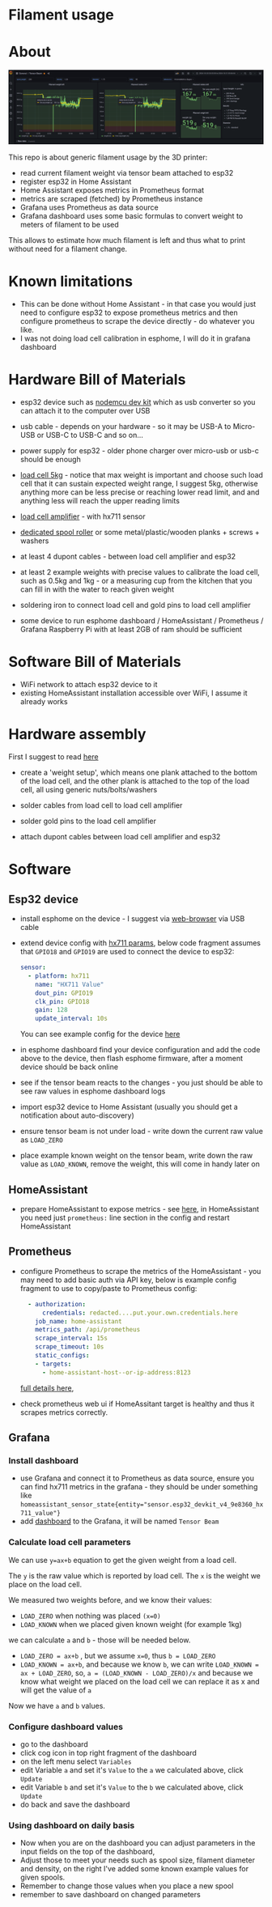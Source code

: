 # Filament usage

# About

![grafana preview](./grafana.png)

This repo is about generic filament usage by the 3D printer:

- read current filament weight via tensor beam attached to esp32
- register esp32 in Home Assistant
- Home Assistant exposes metrics in Prometheus format
- metrics are scraped (fetched) by Prometheus instance
- Grafana uses Prometheus as data source
- Grafana dashboard uses some basic formulas to convert weight to meters
  of filament to be used

This allows to estimate how much filament is left and thus what to print
without need for a filament change.

# Known limitations

- This can be done without Home Assistant - in that case you would just need to
  configure esp32 to expose prometheus metrics and then configure prometheus to
  scrape the device directly - do whatever you like.
- I was not doing load cell calibration in esphome, I will do it in grafana dashboard

# Hardware Bill of Materials

- esp32 device such as [nodemcu dev kit](https://www.espressif.com/en/products/devkits/esp32-devkitc/overview)
  which as usb converter so you can attach it to the computer over USB
- usb cable - depends on your hardware - so it may be USB-A to Micro-USB or USB-C to USB-C and so on...
- power supply for esp32 - older phone charger over micro-usb or usb-c should be enough
- [load cell 5kg](https://www.sparkfun.com/products/14729) - notice that max weight is important
  and choose such load cell that it can sustain expected weight range, I suggest 5kg, otherwise anything
  more can be less precise or reaching lower read limit, and and anything less will reach the upper reading limits
- [load cell amplifier](https://www.sparkfun.com/products/13879) - with hx711 sensor
- [dedicated spool roller](https://www.printables.com/model/1047257-load-cell-mod-for-ikea-samla-filament-spool-roller)
  or some metal/plastic/wooden planks + screws + washers
- at least 4 dupont cables - between load cell amplifier and esp32
- at least 2 example weights with precise values to calibrate the load cell,
  such as 0.5kg and 1kg - or a measuring cup from the kitchen that you can fill in with the water
  to reach given weight

- soldering iron to connect load cell and gold pins to load cell amplifier
- some device to run esphome dashboard / HomeAssistant / Prometheus / Grafana
  Raspberry Pi with at least 2GB of ram should be sufficient

# Software Bill of Materials

- WiFi network to attach esp32 device to it
- existing HomeAssistant installation accessible over WiFi, I assume it already works

# Hardware assembly

First I suggest to read [here](https://randomnerdtutorials.com/esp32-load-cell-hx711/)

- create a 'weight setup', which means one plank attached to the bottom of the
  load cell, and the other plank is attached to the top of the load cell, all
  using generic nuts/bolts/washers

- solder cables from load cell to load cell amplifier
- solder gold pins to the  load cell amplifier
- attach dupont cables between load cell amplifier and esp32

# Software

## Esp32 device

- install esphome on the device - I suggest via [web-browser](https://web.esphome.io/)
  via USB cable
- extend device config with [hx711 params](https://esphome.io/components/sensor/hx711.html),
  below code fragment assumes that `GPIO18` and `GPIO19` are used to connect the device to esp32:

  ```yaml
  sensor:
    - platform: hx711
      name: "HX711 Value"
      dout_pin: GPIO19
      clk_pin: GPIO18
      gain: 128
      update_interval: 10s
  ```

  You can see example config for the device [here](./esp-device.yaml)

- in esphome dashboard find your device configuration and add the code above to the device,
  then flash esphome firmware, after a moment device should be back online
- see if the tensor beam reacts to the changes - you just should be able to see raw values
  in esphome dashboard logs
- import esp32 device to Home Assistant (usually you should get a notification about auto-discovery)
- ensure tensor beam is not under load - write down the current raw value as `LOAD_ZERO`
- place example known weight on the tensor beam, write down the raw value as `LOAD_KNOWN`, remove the weight,
  this will come in handy later on

## HomeAssistant

- prepare HomeAssistant to expose metrics - see [here](https://www.home-assistant.io/integrations/prometheus/),
  in HomeAssistant you need just `prometheus:` line section in the config and restart HomeAssistant

## Prometheus

- configure Prometheus to scrape the metrics of the HomeAssistant - you may need to add basic auth via API key,
  below is example config fragment to use to copy/paste to Prometheus config:

  ```yaml
    - authorization:
        credentials: redacted....put.your.own.credentials.here
      job_name: home-assistant
      metrics_path: /api/prometheus
      scrape_interval: 15s
      scrape_timeout: 10s
      static_configs:
      - targets:
        - home-assistant-host--or-ip-address:8123
  ```

  [full details here](https://www.home-assistant.io/integrations/prometheus/#full-example),

- check prometheus web ui if HomeAssitant target is healthy and thus it scrapes metrics correctly.

## Grafana

### Install dashboard

- use Grafana and connect it to Prometheus as data source,
  ensure you can find hx711 metrics in the grafana - they should be under something like
  `homeassistant_sensor_state{entity="sensor.esp32_devkit_v4_9e8360_hx711_value"}`
- add [dashboard](./grafana-dashboard.json) to the Grafana, it will be named `Tensor Beam`

### Calculate load cell parameters

We can use `y=ax+b` equation to get the given weight from a load cell.

The `y` is the raw value which is reported by load cell.
The `x` is the weight we place on the load cell.

We measured two weights before, and we know their values:

- `LOAD_ZERO` when nothing was placed `(x=0)`
- `LOAD_KNOWN` when we placed given known weight (for example 1kg)

we can calculate `a` and `b` - those will be needed below.

- `LOAD_ZERO = ax+b` , but we assume `x=0`, thus `b = LOAD_ZERO`
- `LOAD_KNOWN = ax+b`, and because we know `b`, we can write
  `LOAD_KNOWN = ax + LOAD_ZERO`, so, `a = (LOAD_KNOWN - LOAD_ZERO)/x`
  and because we know what weight we placed on the load cell we can replace it as x and will get the value of `a`

Now we have `a` and `b` values.

### Configure dashboard values

- go to the dashboard
- click cog icon in top right fragment of the dashboard
- on the left menu select `Variables`
- edit Variable `a` and set it's `Value` to the `a` we calculated above, click `Update`
- edit Variable `b` and set it's `Value` to the `b` we calculated above, click `Update`
- do back and save the dashboard

### Using dashboard on daily basis

- Now when you are on the dashboard you can adjust parameters in the input
  fields on the top of the dashboard,
- Adjust those to meet your needs such as spool size, filament diameter and density,
  on the right I've added some known example values for given spools.
- Remember to change those values when you place a new spool
- remember to save dashboard on changed parameters
